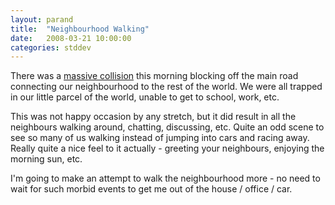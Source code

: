 ```yaml
---
layout: parand
title:  "Neighbourhood Walking"
date:   2008-03-21 10:00:00
categories: stddev
---
```

There was a [massive collision](/web/20101222033743/http://www.signonsandiego.com/news/metro/20080321-1304-bn21drifting.html) this morning blocking off the main road connecting our neighbourhood to the rest of the world. We were all trapped in our little parcel of the world, unable to get to school, work, etc.

This was not happy occasion by any stretch, but it did result in all the neighbours walking around, chatting, discussing, etc. Quite an odd scene to see so many of us walking instead of jumping into cars and racing away. Really quite a nice feel to it actually - greeting your neighbours, enjoying the morning sun, etc.

I'm going to make an attempt to walk the neighbourhood more - no need to wait for such morbid events to get me out of the house / office / car.
